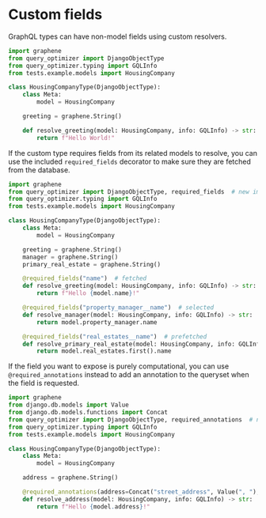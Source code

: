 # Custom fields

GraphQL types can have non-model fields using custom resolvers.

```python
import graphene
from query_optimizer import DjangoObjectType
from query_optimizer.typing import GQLInfo
from tests.example.models import HousingCompany

class HousingCompanyType(DjangoObjectType):
    class Meta:
        model = HousingCompany

    greeting = graphene.String()

    def resolve_greeting(model: HousingCompany, info: GQLInfo) -> str:
        return f"Hello World!"
```

If the custom type requires fields from its related models to resolve,
you can use the included `required_fields` decorator to make sure they
are fetched from the database.

```python
import graphene
from query_optimizer import DjangoObjectType, required_fields  # new import
from query_optimizer.typing import GQLInfo
from tests.example.models import HousingCompany

class HousingCompanyType(DjangoObjectType):
    class Meta:
        model = HousingCompany

    greeting = graphene.String()
    manager = graphene.String()
    primary_real_estate = graphene.String()

    @required_fields("name")  # fetched
    def resolve_greeting(model: HousingCompany, info: GQLInfo) -> str:
        return f"Hello {model.name}!"

    @required_fields("property_manager__name")  # selected
    def resolve_manager(model: HousingCompany, info: GQLInfo) -> str:
        return model.property_manager.name

    @required_fields("real_estates__name")  # prefetched
    def resolve_primary_real_estate(model: HousingCompany, info: GQLInfo) -> str:
        return model.real_estates.first().name
```

If the field you want to expose is purely computational, you can use `@required_annotations`
instead to add an annotation to the queryset when the field is requested.

```python
import graphene
from django.db.models import Value
from django.db.models.functions import Concat
from query_optimizer import DjangoObjectType, required_annotations  # new import
from query_optimizer.typing import GQLInfo
from tests.example.models import HousingCompany

class HousingCompanyType(DjangoObjectType):
    class Meta:
        model = HousingCompany

    address = graphene.String()

    @required_annotations(address=Concat("street_address", Value(", "), "postal_code__code", "city"))
    def resolve_address(model: HousingCompany, info: GQLInfo) -> str:
        return f"Hello {model.address}!"
```
